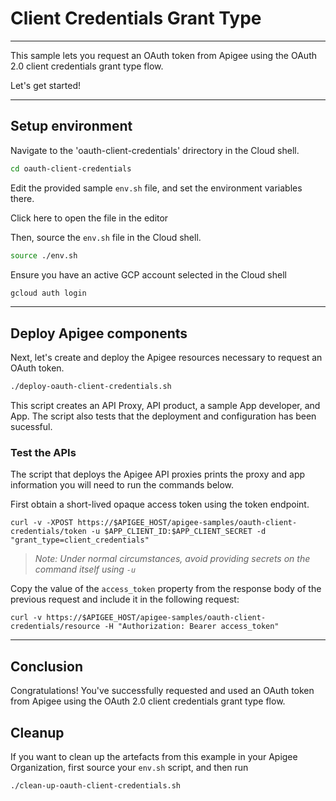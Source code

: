 # Client Credentials Grant Type

---
This sample lets you request an OAuth token from Apigee using the OAuth 2.0 client credentials grant type flow.

Let's get started!

---

## Setup environment

Navigate to the 'oauth-client-credentials' drirectory in the Cloud shell.

```sh
cd oauth-client-credentials
```

Edit the provided sample `env.sh` file, and set the environment variables there.

Click <walkthrough-editor-open-file filePath="oauth-client-credentials/env.sh">here</walkthrough-editor-open-file> to open the file in the editor

Then, source the `env.sh` file in the Cloud shell.

```sh
source ./env.sh
```

Ensure you have an active GCP account selected in the Cloud shell

```sh
gcloud auth login
```
---

## Deploy Apigee components

Next, let's create and deploy the Apigee resources necessary to request an OAuth token.

```sh
./deploy-oauth-client-credentials.sh
```

This script creates an API Proxy, API product, a sample App developer, and App. The script also tests that the deployment and configuration has been sucessful.


### Test the APIs

The script that deploys the Apigee API proxies prints the proxy and app information you will need to run the commands below.

First obtain a short-lived opaque access token using the token endpoint.

```
curl -v -XPOST https://$APIGEE_HOST/apigee-samples/oauth-client-credentials/token -u $APP_CLIENT_ID:$APP_CLIENT_SECRET -d "grant_type=client_credentials"
```
> _Note: Under normal circumstances, avoid providing secrets on the command itself using `-u`_

Copy the value of the `access_token` property from the response body of the previous request and include it in the following request:
```
curl -v https://$APIGEE_HOST/apigee-samples/oauth-client-credentials/resource -H "Authorization: Bearer access_token"
```

---
## Conclusion

<walkthrough-conclusion-trophy></walkthrough-conclusion-trophy>

Congratulations! You've successfully requested and used an OAuth token from Apigee using the OAuth 2.0 client credentials grant type flow.

<walkthrough-inline-feedback></walkthrough-inline-feedback>

## Cleanup

If you want to clean up the artefacts from this example in your Apigee Organization, first source your `env.sh` script, and then run

```bash
./clean-up-oauth-client-credentials.sh
```